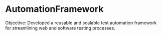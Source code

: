 # AutomationFramework
Objective: Developed a reusable and scalable test automation framework for streamlining web and software testing processes.
